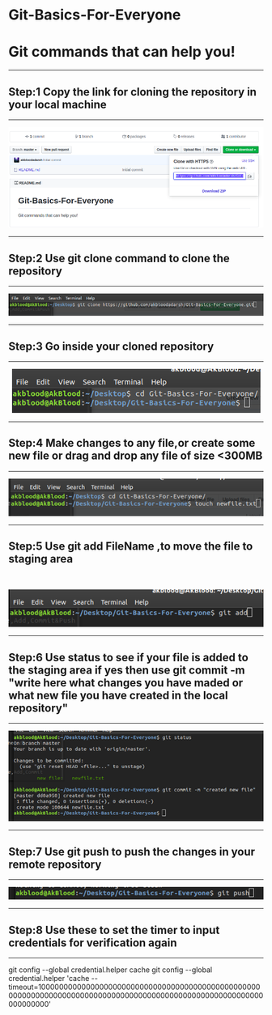 # Git-Basics-For-Everyone
<h1>Git commands that can help you!</h1> <hr>

<h2> Step:1 Copy the link for cloning the repository in your local machine </h2><hr>
<p align="center">
  <img src="https://github.com/akbloodadarsh/Git-Basics-For-Everyone/blob/master/1.png">
</p><hr>
<h2> Step:2 Use git clone command to clone the repository </h2><hr>
<p align="center">
  <img src="https://github.com/akbloodadarsh/Git-Basics-For-Everyone/blob/master/2.png">
</p><hr>
<h2> Step:3 Go inside your cloned repository </h2><hr>
<p align="center">
  <img src="https://github.com/akbloodadarsh/Git-Basics-For-Everyone/blob/master/3.png">
</p><hr>
<h2> Step:4 Make changes to any file,or create some new file or drag and drop any file of size <300MB</h2> <hr>
<p align="center">
  <img src="https://github.com/akbloodadarsh/Git-Basics-For-Everyone/blob/master/4.png">
</p><hr>
<h2>Step:5 Use git add FileName ,to move the file to staging area </h2><br/>
<p align="center">
  <img src="https://github.com/akbloodadarsh/Git-Basics-For-Everyone/blob/master/5.png">
</p><hr>
<h2> Step:6 Use status to see if your file is added to the staging area if yes then use git commit -m "write here what changes you have maded or what new file you have created in the local repository"</h2> <hr>
<p align="center">
  <img src="https://github.com/akbloodadarsh/Git-Basics-For-Everyone/blob/master/6.png">
</p><hr>
<h2>Step:7 Use git push to push the changes in your remote repository </h2><hr>
<p align="center">
  <img src="https://github.com/akbloodadarsh/Git-Basics-For-Everyone/blob/master/7.png">
</p><hr>
<h2>Step:8 Use these to set the timer to input credentials for verification again</h2> <hr>
git config --global credential.helper cache
git config --global credential.helper 'cache --timeout=10000000000000000000000000000000000000000000000000000000000000000000000000000000000000000000000000000000000000000000'
